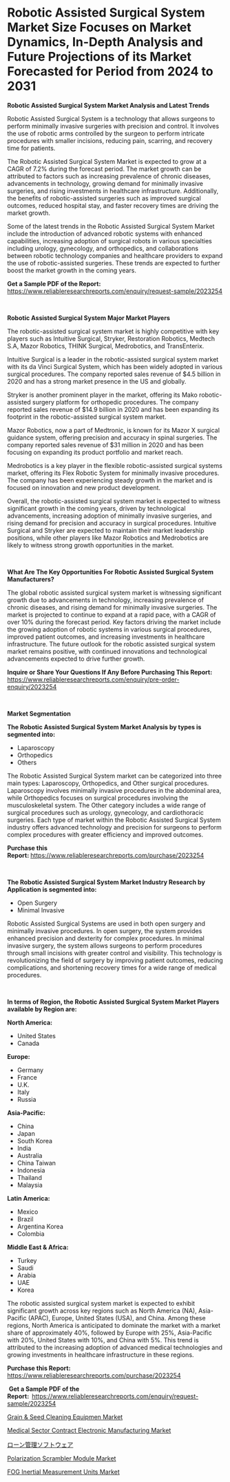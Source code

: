 <p><h1>Robotic Assisted Surgical System Market Size Focuses on Market Dynamics, In-Depth Analysis and Future Projections of its Market Forecasted for Period from 2024 to 2031</h1></p><p><strong>Robotic Assisted Surgical System Market Analysis and Latest Trends</strong></p>
<p><p>Robotic Assisted Surgical System is a technology that allows surgeons to perform minimally invasive surgeries with precision and control. It involves the use of robotic arms controlled by the surgeon to perform intricate procedures with smaller incisions, reducing pain, scarring, and recovery time for patients.</p><p>The Robotic Assisted Surgical System Market is expected to grow at a CAGR of 7.2% during the forecast period. The market growth can be attributed to factors such as increasing prevalence of chronic diseases, advancements in technology, growing demand for minimally invasive surgeries, and rising investments in healthcare infrastructure. Additionally, the benefits of robotic-assisted surgeries such as improved surgical outcomes, reduced hospital stay, and faster recovery times are driving the market growth.</p><p>Some of the latest trends in the Robotic Assisted Surgical System Market include the introduction of advanced robotic systems with enhanced capabilities, increasing adoption of surgical robots in various specialties including urology, gynecology, and orthopedics, and collaborations between robotic technology companies and healthcare providers to expand the use of robotic-assisted surgeries. These trends are expected to further boost the market growth in the coming years.</p></p>
<p><strong>Get a Sample PDF of the Report:&nbsp;</strong> <a href="https://www.reliableresearchreports.com/enquiry/request-sample/2023254">https://www.reliableresearchreports.com/enquiry/request-sample/2023254</a></p>
<p>&nbsp;</p>
<p><strong>Robotic Assisted Surgical System Major Market Players</strong></p>
<p><p>The robotic-assisted surgical system market is highly competitive with key players such as Intuitive Surgical, Stryker, Restoration Robotics, Medtech S.A, Mazor Robotics, THINK Surgical, Medrobotics, and TransEnterix.</p><p>Intuitive Surgical is a leader in the robotic-assisted surgical system market with its da Vinci Surgical System, which has been widely adopted in various surgical procedures. The company reported sales revenue of $4.5 billion in 2020 and has a strong market presence in the US and globally.</p><p>Stryker is another prominent player in the market, offering its Mako robotic-assisted surgery platform for orthopedic procedures. The company reported sales revenue of $14.9 billion in 2020 and has been expanding its footprint in the robotic-assisted surgical system market.</p><p>Mazor Robotics, now a part of Medtronic, is known for its Mazor X surgical guidance system, offering precision and accuracy in spinal surgeries. The company reported sales revenue of $31 million in 2020 and has been focusing on expanding its product portfolio and market reach.</p><p>Medrobotics is a key player in the flexible robotic-assisted surgical systems market, offering its Flex Robotic System for minimally invasive procedures. The company has been experiencing steady growth in the market and is focused on innovation and new product development.</p><p>Overall, the robotic-assisted surgical system market is expected to witness significant growth in the coming years, driven by technological advancements, increasing adoption of minimally invasive surgeries, and rising demand for precision and accuracy in surgical procedures. Intuitive Surgical and Stryker are expected to maintain their market leadership positions, while other players like Mazor Robotics and Medrobotics are likely to witness strong growth opportunities in the market.</p></p>
<p>&nbsp;</p>
<p><strong>What Are The Key Opportunities For Robotic Assisted Surgical System Manufacturers?</strong></p>
<p><p>The global robotic assisted surgical system market is witnessing significant growth due to advancements in technology, increasing prevalence of chronic diseases, and rising demand for minimally invasive surgeries. The market is projected to continue to expand at a rapid pace, with a CAGR of over 10% during the forecast period. Key factors driving the market include the growing adoption of robotic systems in various surgical procedures, improved patient outcomes, and increasing investments in healthcare infrastructure. The future outlook for the robotic assisted surgical system market remains positive, with continued innovations and technological advancements expected to drive further growth.</p></p>
<p><strong>Inquire or Share Your Questions If Any Before Purchasing This Report:</strong> <a href="https://www.reliableresearchreports.com/enquiry/pre-order-enquiry/2023254">https://www.reliableresearchreports.com/enquiry/pre-order-enquiry/2023254</a></p>
<p>&nbsp;</p>
<p><strong>Market Segmentation</strong></p>
<p><strong>The Robotic Assisted Surgical System Market Analysis by types is segmented into:</strong></p>
<p><ul><li>Laparoscopy</li><li>Orthopedics</li><li>Others</li></ul></p>
<p><p>The Robotic Assisted Surgical System market can be categorized into three main types: Laparoscopy, Orthopedics, and Other surgical procedures. Laparoscopy involves minimally invasive procedures in the abdominal area, while Orthopedics focuses on surgical procedures involving the musculoskeletal system. The Other category includes a wide range of surgical procedures such as urology, gynecology, and cardiothoracic surgeries. Each type of market within the Robotic Assisted Surgical System industry offers advanced technology and precision for surgeons to perform complex procedures with greater efficiency and improved outcomes.</p></p>
<p><strong>Purchase this Report:&nbsp;</strong><a href="https://www.reliableresearchreports.com/purchase/2023254">https://www.reliableresearchreports.com/purchase/2023254</a></p>
<p>&nbsp;</p>
<p><strong>The Robotic Assisted Surgical System Market Industry Research by Application is segmented into:</strong></p>
<p><ul><li>Open Surgery</li><li>Minimal Invasive</li></ul></p>
<p><p>Robotic Assisted Surgical Systems are used in both open surgery and minimally invasive procedures. In open surgery, the system provides enhanced precision and dexterity for complex procedures. In minimal invasive surgery, the system allows surgeons to perform procedures through small incisions with greater control and visibility. This technology is revolutionizing the field of surgery by improving patient outcomes, reducing complications, and shortening recovery times for a wide range of medical procedures.</p></p>
<p>&nbsp;</p>
<p><strong>In terms of Region, the Robotic Assisted Surgical System Market Players available by Region are:</strong></p>
<p>
    <p> <strong> North America: </strong>
        <ul>
            <li>United States</li>
            <li>Canada</li>
        </ul>
        </p> 
    <p> <strong> Europe: </strong>
        <ul>
            <li>Germany</li>
            <li>France</li>
            <li>U.K.</li>
            <li>Italy</li>
            <li>Russia</li>
        </ul>
        </p> 
    <p> <strong> Asia-Pacific: </strong>
        <ul>
            <li>China</li>
            <li>Japan</li>
            <li>South Korea</li>
            <li>India</li>
            <li>Australia</li>
            <li>China Taiwan</li>
            <li>Indonesia</li>
            <li>Thailand</li>
            <li>Malaysia</li>
        </ul>
        </p> 
    <p> <strong> Latin America: </strong>
        <ul>
            <li>Mexico</li>
            <li>Brazil</li>
            <li>Argentina Korea</li>
            <li>Colombia</li>
        </ul>
        </p> 
    <p> <strong> Middle East & Africa: </strong>
        <ul>
            <li>Turkey</li>
            <li>Saudi</li>
            <li>Arabia</li>
            <li>UAE</li>
            <li>Korea</li>
        </ul>
    </p>
    </p>
<p><p>The robotic assisted surgical system market is expected to exhibit significant growth across key regions such as North America (NA), Asia-Pacific (APAC), Europe, United States (USA), and China. Among these regions, North America is anticipated to dominate the market with a market share of approximately 40%, followed by Europe with 25%, Asia-Pacific with 20%, United States with 10%, and China with 5%. This trend is attributed to the increasing adoption of advanced medical technologies and growing investments in healthcare infrastructure in these regions.</p></p>
<p><strong>Purchase this Report: </strong><a href="https://www.reliableresearchreports.com/purchase/2023254">https://www.reliableresearchreports.com/purchase/2023254</a></p>
<p>&nbsp;<strong>Get a Sample PDF of the Report:&nbsp;&nbsp;</strong><a href="https://www.reliableresearchreports.com/enquiry/request-sample/2023254">https://www.reliableresearchreports.com/enquiry/request-sample/2023254</a></p>
<p><strong></strong></p>
<p><p><a href="https://cute-banjo-8ca.notion.site/Grain-Seed-Cleaning-Equipmen-Market-Provides-Detailed-Segmentation-of-this-Market-based-on-Type-A-fe7686626c074ef89e09135d38a758cb">Grain & Seed Cleaning Equipmen Market</a></p><p><a href="https://meowing-lemming-dd3.notion.site/Medical-Sector-Contract-Electronic-Manufacturing-Market-Challenges-Opportunities-and-Growth-Drive-491c3f94f2b947f39463144a9e4a0496">Medical Sector Contract Electronic Manufacturing Market</a></p><p><a href="https://medium.com/@destineygrimes2023/%E3%83%AD%E3%83%BC%E3%83%B3%E7%AE%A1%E7%90%86%E3%82%BD%E3%83%95%E3%83%88%E3%82%A6%E3%82%A7%E3%82%A2%E5%B8%82%E5%A0%B4-2031%E5%B9%B4%E3%81%BE%E3%81%A7%E3%81%AE%E3%83%88%E3%83%AC%E3%83%B3%E3%83%89-%E4%BA%88%E6%B8%AC-%E7%AB%B6%E4%BA%89%E5%88%86%E6%9E%90-4cd5008d4420">ローン管理ソフトウェア</a></p><p><a href="https://view.publitas.com/reportprime-1/polarization-scrambler-module-market-research-report-provides-thorough-industry-overview-which-offers-an-in-depth-analysis-of-product-trends-and-new-market-divisions/">Polarization Scrambler Module Market</a></p><p><a href="https://view.publitas.com/reportprime-1/global-fog-inertial-measurement-units-market-by-types-applications-and-major-players-with-regional-growth-rate-analysis-and-development-situation-from-2024-to-2031/">FOG Inertial Measurement Units Market</a></p></p>